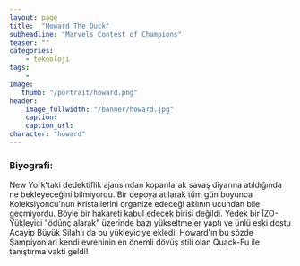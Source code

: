 ```yaml
---
layout: page
title:  "Howard The Duck"
subheadline: "Marvels Contest of Champions"
teaser: ""
categories:
    - teknoloji
tags:
    -
image:
   thumb: "/portrait/howard.png"
header:
    image_fullwidth: "/banner/howard.jpg"
    caption: 
    caption_url:    
character: "howard"
---
```


### Biyografi:

New York'taki dedektiflik ajansından koparılarak savaş diyarına atıldığında ne bekleyeceğini bilmiyordu. Bir depoya atılarak tüm gün boyunca Koleksiyoncu'nun Kristallerini organize edeceği aklının ucundan bile geçmiyordu. Böyle bir hakareti kabul edecek birisi değildi. Yedek bir İZO-Yükleyici \"ödünç alarak\" üzerinde bazı yükseltmeler yaptı ve ünlü eski dostu Acayip Büyük Silah'ı da bu yükleyiciye ekledi. Howard'ın bu sözde Şampiyonları kendi evreninin en önemli dövüş stili olan Quack-Fu ile tanıştırma vakti geldi!
